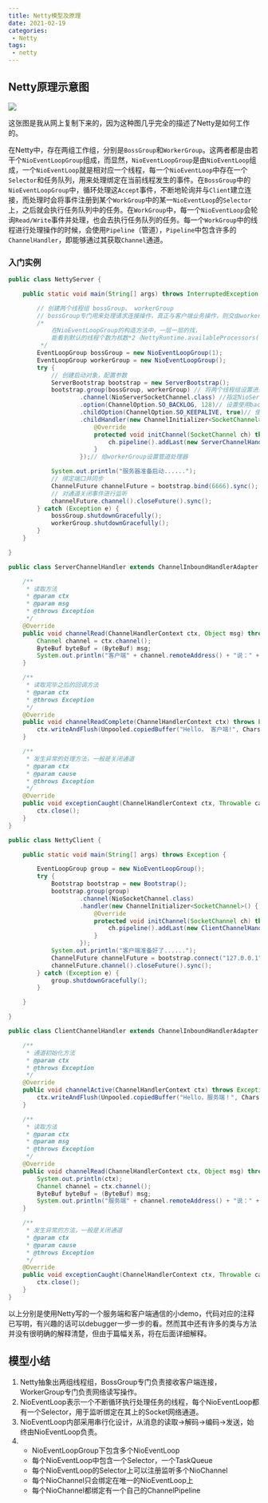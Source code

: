 ```yaml
---
title: Netty模型及原理
date: 2021-02-19
categories:
 - Netty
tags:
 - netty
---
```


## Netty原理示意图

![](https://connorzj.oss-cn-shenzhen.aliyuncs.com/blog-pic/Netty工作架构图.png)

这张图是我从网上复制下来的，因为这种图几乎完全的描述了Netty是如何工作的。

在Netty中，存在两组工作组，分别是`BossGroup`和`WorkerGroup`。这两者都是由若干个`NioEventLoopGroup`组成，而显然，`NioEventLoopGroup`是由`NioEventLoop`组成，一个`NioEventLoop`就是相对应一个线程，每一个`NioEventLoop`中存在一个`Selector`和任务队列，用来处理绑定在当前线程发生的事件。在`BossGroup`中的`NioEventLoopGroup`中，循环处理这`Accept`事件，不断地轮询并与`Client`建立连接，而处理时会将事件注册到某个`WorkGroup`中的某一`NioEventLoop`的`Selector`上，之后就会执行任务队列中的任务。在`WorkGroup`中，每一个`NioEventLoop`会轮询`Read/Write`事件并处理，也会去执行任务队列的任务。每一个`WorkGroup`中的线程进行处理操作的时候，会使用`Pipeline`（管道），`Pipeline`中包含许多的`ChannelHandler`，即能够通过其获取`Channel`通道。

### 入门实例

```java
public class NettyServer {

    public static void main(String[] args) throws InterruptedException {

        // 创建两个线程组 bossGroup、 workerGroup
        // bossGroup专门用来处理请求连接操作，真正与客户端业务操作，则交由workerGroup去处理
        /*
            在NioEventLoopGroup的构造方法中，一层一层的找，
            能看到默认的线程个数为核数*2（NettyRuntime.availableProcessors() * 2）
         */
        EventLoopGroup bossGroup = new NioEventLoopGroup(1);
        EventLoopGroup workerGroup = new NioEventLoopGroup();
        try {
            // 创建启动对象，配置参数
            ServerBootstrap bootstrap = new ServerBootstrap();
            bootstrap.group(bossGroup, workerGroup) // 将两个线程组设置进来
                    .channel(NioServerSocketChannel.class) //指定NioServerSocketChannel作为通道的实现
                    .option(ChannelOption.SO_BACKLOG, 128)// 设置使用backlog参数，当请求来时按照顺序处理，来不及处理的放在队列中，此处设置了队列的长度为128
                    .childOption(ChannelOption.SO_KEEPALIVE, true)// 使用keepalive保持活动连接状态
                    .childHandler(new ChannelInitializer<SocketChannel>() { // 创建一个管道初始化对象
                        @Override
                        protected void initChannel(SocketChannel ch) throws Exception {
                            ch.pipeline().addLast(new ServerChannelHandler());
                        }
                    });// 给workerGroup设置管道处理器

            System.out.println("服务器准备启动......");
            // 绑定端口并同步
            ChannelFuture channelFuture = bootstrap.bind(6666).sync();
            // 对通道关闭事件进行监听
            channelFuture.channel().closeFuture().sync();
        } catch (Exception e) {
            bossGroup.shutdownGracefully();
            workerGroup.shutdownGracefully();
        }
    }

}
```

```java
public class ServerChannelHandler extends ChannelInboundHandlerAdapter {

    /**
     * 读取方法
     * @param ctx
     * @param msg
     * @throws Exception
     */
    @Override
    public void channelRead(ChannelHandlerContext ctx, Object msg) throws Exception {
        Channel channel = ctx.channel();
        ByteBuf byteBuf = (ByteBuf) msg;
        System.out.println("客户端" + channel.remoteAddress() + "说：" + byteBuf.toString(CharsetUtil.UTF_8));
    }

    /**
     * 读取完毕之后的回调方法
     * @param ctx
     * @throws Exception
     */
    @Override
    public void channelReadComplete(ChannelHandlerContext ctx) throws Exception {
        ctx.writeAndFlush(Unpooled.copiedBuffer("Hello， 客户端!", CharsetUtil.UTF_8));
    }

    /**
     * 发生异常的处理方法，一般是关闭通道
     * @param ctx
     * @param cause
     * @throws Exception
     */
    @Override
    public void exceptionCaught(ChannelHandlerContext ctx, Throwable cause) throws Exception {
        ctx.close();
    }
}
```

```java
public class NettyClient {

    public static void main(String[] args) throws Exception {

        EventLoopGroup group = new NioEventLoopGroup();
        try {
            Bootstrap bootstrap = new Bootstrap();
            bootstrap.group(group)
                    .channel(NioSocketChannel.class)
                    .handler(new ChannelInitializer<SocketChannel>() {
                        @Override
                        protected void initChannel(SocketChannel ch) throws Exception {
                            ch.pipeline().addLast(new ClientChannelHandler());
                        }
                    });
            System.out.println("客户端准备好了......");
            ChannelFuture channelFuture = bootstrap.connect("127.0.0.1", 6666).sync();
            channelFuture.channel().closeFuture().sync();
        } catch (Exception e) {
            group.shutdownGracefully();
        }

    }

}
```

```java
public class ClientChannelHandler extends ChannelInboundHandlerAdapter {

    /**
     * 通道初始化方法
     * @param ctx
     * @throws Exception
     */
    @Override
    public void channelActive(ChannelHandlerContext ctx) throws Exception {
        ctx.writeAndFlush(Unpooled.copiedBuffer("Hello，服务端！", CharsetUtil.UTF_8));
    }

    /**
     * 读取方法
     * @param ctx
     * @param msg
     * @throws Exception
     */
    @Override
    public void channelRead(ChannelHandlerContext ctx, Object msg) throws Exception {
        System.out.println(ctx);
        Channel channel = ctx.channel();
        ByteBuf byteBuf = (ByteBuf) msg;
        System.out.println("服务端" + channel.remoteAddress() + "说：" + byteBuf.toString(CharsetUtil.UTF_8));
    }

    /**
     * 发生异常的方法，一般是关闭通道
     * @param ctx
     * @param cause
     * @throws Exception
     */
    @Override
    public void exceptionCaught(ChannelHandlerContext ctx, Throwable cause) throws Exception {
        ctx.close();
    }
}
```

以上分别是使用Netty写的一个服务端和客户端通信的小demo，代码对应的注释已写明，有兴趣的话可以debugger一步一步的看。然而其中还有许多的类与方法并没有很明确的解释清楚，但由于篇幅关系，将在后面详细解释。

## 模型小结

1. Netty抽象出两组线程组，BossGroup专门负责接收客户端连接，WorkerGroup专门负责网络读写操作。
2. NioEventLoop表示一个不断循环执行处理任务的线程，每个NioEventLoop都有一个Selector，用于监听绑定在其上的Socket网络通道。
3. NioEventLoop内部采用串行化设计，从消息的读取->解码->编码->发送，始终由NioEventLoop负责。
4. - NioEventLoopGroup下包含多个NioEventLoop
   - 每个NioEventLoop中包含一个Selector，一个TaskQueue
   - 每个NioEventLoop的Selector上可以注册监听多个NioChannel
   - 每个NioChannel只会绑定在唯一的NioEventLoop上
   - 每个NioChannel都绑定有一个自己的ChannelPipeline
